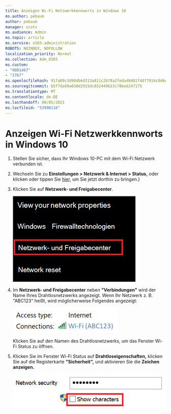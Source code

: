 ```yaml
---
title: Anzeigen Wi-Fi Netzwerkkennworts in Windows 10
ms.author: pebaum
author: pebaum
manager: scotv
ms.audience: Admin
ms.topic: article
ms.service: o365-administration
ROBOTS: NOINDEX, NOFOLLOW
localization_priority: Normal
ms.collection: Adm_O365
ms.custom:
- "9001467"
- "3767"
ms.openlocfilehash: 91fa09c3d90db6d313a811c2b78a2feda4b001f48f7914c0d6e2b81627400fbc
ms.sourcegitcommit: b5f7da89a650d2915dc652449623c78be6247175
ms.translationtype: MT
ms.contentlocale: de-DE
ms.lasthandoff: 08/05/2021
ms.locfileid: "53990116"
---
```

# <a name="view-wi-fi-network-password-in-windows-10"></a>Anzeigen Wi-Fi Netzwerkkennworts in Windows 10

1. Stellen Sie sicher, dass Ihr Windows 10-PC mit dem Wi-Fi Netzwerk verbunden ist.

2. Wechseln Sie zu **Einstellungen > Netzwerk & Internet > Status,** oder klicken oder tippen Sie [hier,](ms-settings:network?activationSource=GetHelp) um Sie jetzt dorthin zu bringen.)

3. Klicken Sie auf **Netzwerk- und Freigabecenter**.

    ![Netzwerk- und Freigabecenter.](media/network-sharing-center.png)

4. Im **Netzwerk- und Freigabecenter** neben **"Verbindungen"** wird der Name Ihres Drahtlosnetzwerks angezeigt. Wenn Ihr Netzwerk z. B. "ABC123" heißt, wird möglicherweise Folgendes angezeigt:

    ![Netzwerkverbindungen.](media/network-connections.png)

    Klicken Sie auf den Namen des Drahtlosnetzwerks, um das Fenster Wi-Fi Status zu öffnen. 

5. Klicken Sie im Fenster Wi-Fi Status auf **Drahtloseigenschaften,** klicken Sie auf die Registerkarte **"Sicherheit",** und aktivieren Sie die **Zeichen anzeigen.**

    ![Anzeigen Wi-Fi Kennwortzeichen.](media/show-password-characters.png)

